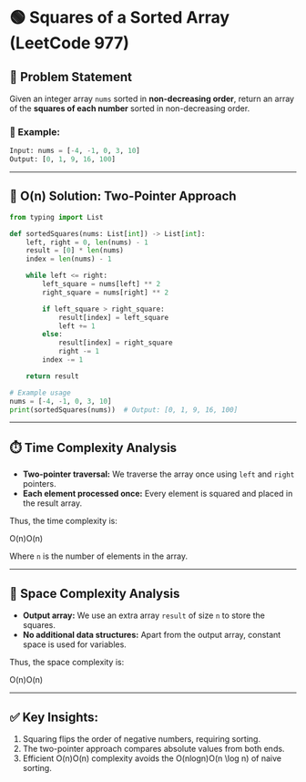 # 🟢 Squares of a Sorted Array (LeetCode 977)

## 🚀 Problem Statement

Given an integer array `nums` sorted in **non-decreasing order**, return an array of the **squares of each number** sorted in non-decreasing order.

### 🔑 Example:

```python
Input: nums = [-4, -1, 0, 3, 10]
Output: [0, 1, 9, 16, 100]
```

---

## 📝 **O(n) Solution: Two-Pointer Approach**

```python
from typing import List

def sortedSquares(nums: List[int]) -> List[int]:
    left, right = 0, len(nums) - 1
    result = [0] * len(nums)
    index = len(nums) - 1

    while left <= right:
        left_square = nums[left] ** 2
        right_square = nums[right] ** 2

        if left_square > right_square:
            result[index] = left_square
            left += 1
        else:
            result[index] = right_square
            right -= 1
        index -= 1

    return result

# Example usage
nums = [-4, -1, 0, 3, 10]
print(sortedSquares(nums))  # Output: [0, 1, 9, 16, 100]
```

---

## ⏱️ **Time Complexity Analysis**

- **Two-pointer traversal:** We traverse the array once using `left` and `right` pointers.
- **Each element processed once:** Every element is squared and placed in the result array.

Thus, the time complexity is:

O(n)O(n)

Where `n` is the number of elements in the array.

---

## 💾 **Space Complexity Analysis**

- **Output array:** We use an extra array `result` of size `n` to store the squares.
- **No additional data structures:** Apart from the output array, constant space is used for variables.

Thus, the space complexity is:

O(n)O(n)

---

## ✅ **Key Insights:**

1. Squaring flips the order of negative numbers, requiring sorting.
2. The two-pointer approach compares absolute values from both ends.
3. Efficient O(n)O(n) complexity avoids the O(nlog⁡n)O(n \log n) of naive sorting.